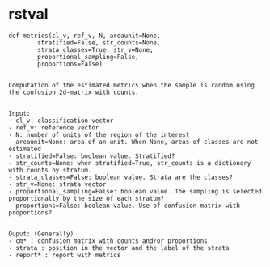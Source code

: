 # rstval

    def metrics(cl_v, ref_v, N, areaunit=None, 
            stratified=False, str_counts=None,
            strata_classes=True, str_v=None,  
            proportional_sampling=False, 
            proportions=False)


    Computation of the estimated metrics when the sample is random using the confusion 2d-matrix with counts.


    Input:  
    - cl_v: classification vector
    - ref_v: reference vector 
    - N: number of units of the region of the interest
    - areaunit=None: area of an unit. When None, areas of classes are not estimated
    - stratified=False: boolean value. Stratified?
    - str_counts=None: when stratified=True, str_counts is a dictionary with counts by stratum. 
    - strata_classes=False: boolean value. Strata are the classes?
    - str_v=None: strata vector
    - proportional_sampling=False: boolean value. The sampling is selected proportionally by the size of each stratum?
    - proportions=False: boolean value. Use of confusion matrix with proportions? 


    Ouput: (Generally) 
    - cm* : confusion matrix with counts and/or proportions
    - strata : position in the vector and the label of the strata
    - report* : report with metrics
